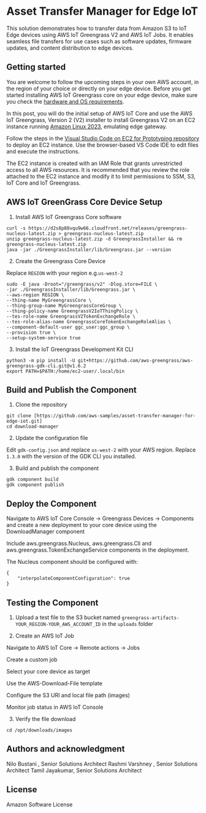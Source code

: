 # Asset Transfer Manager for Edge IoT

This solution demonstrates how to transfer data from Amazon S3 to IoT Edge devices using AWS IoT Greengrass V2 and AWS IoT Jobs. It enables seamless file transfers for use cases such as software updates, firmware updates, and content distribution to edge devices.

## Getting started

You are welcome to follow the upcoming steps in your own AWS account, in the region of your choice or directly on your edge device. Before you get started installing AWS IoT Greengrass core on your edge device, make sure you check the [hardware and OS requirements](https://docs.aws.amazon.com/greengrass/latest/developerguide/what-is-gg.html#gg-platforms).

In this post, you will do the initial setup of AWS IoT Core and use the AWS IoT Greengrass, Version 2 (V2) installer to install Greengrass V2 on an EC2 instance  running [Amazon Linux 2023](https://docs.aws.amazon.com/linux/al2023/release-notes/relnotes.html), emulating edge gateway.

Follow the steps in the [Visual Studio Code on EC2 for Prototyping repository](https://github.com/aws-samples/vscode-on-ec2-for-prototyping/blob/main/README.md) to deploy an EC2 instance. Use the browser-based VS Code IDE to edit files and execute the instructions.

The EC2 instance is created with an IAM Role that grants unrestricted access to all AWS resources. It is recommended that you review the role attached to the EC2 instance and modify it to limit permissions to SSM, S3, IoT Core and IoT Greengrass.

## AWS IoT GreenGrass Core Device Setup

1. Install AWS IoT Greengrass Core software

```
curl -s https://d2s8p88vqu9w66.cloudfront.net/releases/greengrass-nucleus-latest.zip > greengrass-nucleus-latest.zip
unzip greengrass-nucleus-latest.zip -d GreengrassInstaller && rm greengrass-nucleus-latest.zip
java -jar ./GreengrassInstaller/lib/Greengrass.jar --version
```

2. Create the Greengrass Core Device

Replace ```REGION``` with your region e.g.```us-west-2```

```
sudo -E java -Droot="/greengrass/v2" -Dlog.store=FILE \
-jar ./GreengrassInstaller/lib/Greengrass.jar \
--aws-region REGION \
--thing-name MyGreengrassCore \
--thing-group-name MyGreengrassCoreGroup \
--thing-policy-name GreengrassV2IoTThingPolicy \
--tes-role-name GreengrassV2TokenExchangeRole \
--tes-role-alias-name GreengrassCoreTokenExchangeRoleAlias \
--component-default-user ggc_user:ggc_group \
--provision true \
--setup-system-service true
```

3. Install the IoT Greengrass Development Kit CLI

```
python3 -m pip install -U git+https://github.com/aws-greengrass/aws-greengrass-gdk-cli.git@v1.6.2
export PATH=$PATH:/home/ec2-user/.local/bin
```

## Build and Publish the Component

1. Clone the repository

```
git clone [https://github.com/aws-samples/asset-transfer-manager-for-edge-iot.git]
cd download-manager
```

2. Update the configuration file

Edit ```gdk-config.json``` and replace ```us-west-2``` with your AWS region. Replace ```1.3.0``` with the version of the GDK CLI you installed.

3. Build and publish the component

```
gdk component build
gdk component publish
```

## Deploy the Component

Navigate to AWS IoT Core Console → Greengrass Devices → Components and create a new deployment to your core device using the DownloadManager component

Include aws.greengrass.Nucleus, aws.greengrass.Cli and aws.greengrass.TokenExchangeService components in the deployment.

The Nucleus component should be configured with:

```
{
    "interpolateComponentConfiguration": true
}
```

## Testing the Component

1. Upload a test file to the S3 bucket named ```greengrass-artifacts-YOUR_REGION-YOUR_AWS_ACCOUNT_ID``` in the ```uploads``` folder

2. Create an AWS IoT Job

Navigate to AWS IoT Core → Remote actions → Jobs

Create a custom job

Select your core device as target

Use the AWS-Download-File template

Configure the S3 URI and local file path (images)

Monitor job status in AWS IoT Console

3. Verify the file download

```
cd /opt/downloads/images
```

## Authors and acknowledgment

Nilo Bustani , Senior Solutions Architect
Rashmi Varshney , Senior Solutions Architect
Tamil Jayakumar, Senior Solutions Architect

## License

Amazon Software License
